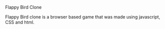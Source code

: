 Flappy Bird Clone

Flappy Bird clone is a browser based game that was made using javascript, CSS and html. 
